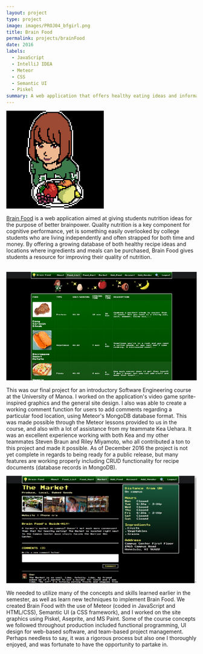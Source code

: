 ```yaml
---
layout: project
type: project
image: images/PROJ04_bfgirl.png
title: Brain Food
permalink: projects/brainFood
date: 2016
labels:
  - JavaScript
  - IntelliJ IDEA
  - Meteor
  - CSS
  - Semantic UI
  - Piskel
summary: A web application that offers healthy eating ideas and information about locations near the UH Manoa campus where you can buy ingredients for recipes as well as healthy meals.
---
```


<img class="ui medium left floated rounded image" src="../images/PROJ04_bfgirl.png">

<a href="https://brain-food.github.io/">Brain Food</a> is a web application aimed at giving students nutrition ideas for the purpose of better brainpower.  Quality nutrition is a key component for cognitive performance, yet is something easily overlooked by college students who are living independently and often strapped for both time and money.  By offering a growing database of both healthy recipe ideas and locations where ingredients and meals can be purchased, Brain Food gives students a resource for improving their quality of nutrition.

<br/>
<img class="ui image" src="../images/PROJ04_leadoff.png">

This was our final project for an introductory Software Engineering course at the University of Manoa.  I worked on the application's video game sprite-inspired graphics and the general site design.  I also was able to create a working comment function for users to add comments regarding a particular food location, using Meteor's MongoDB database format.  This was made possible through the Meteor lessons provided to us in the course, and also with a lot of assistance from my teammate Kea Uehara.  It was an excellent experience working with both Kea and my other teammates Steven Braun and Riley Miyamoto, who all contributed a ton to this project and made it possible.  As of December 2016 the project is not yet complete in regards to being ready for a public release, but many features are working properly including CRUD functionality for recipe documents (database records in MongoDB).

<img class="ui image" src="../images/PROJ04_market.png">

We needed to utilize many of the concepts and skills learned earlier in the semester, as well as learn new techniques to implement Brain Food.  We created Brain Food with the use of Meteor (coded in JavaScript and HTML/CSS), Semantic UI (a CSS framework), and I worked on the site graphics using Piskel, Aseprite, and MS Paint.  Some of the course concepts we followed throughout production included functional programming, UI design for web-based software, and team-based project management.  Perhaps needless to say, it was a rigorous process but also one I thoroughly enjoyed, and was fortunate to have the opportunity to partake in.
